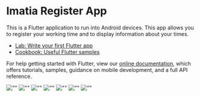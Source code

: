 # Imatia Register App

This is a Flutter application to run into Android devices.
This app allows you to register your working time and to display information about your times.


- [Lab: Write your first Flutter app](https://flutter.dev/docs/get-started/codelab)
- [Cookbook: Useful Flutter samples](https://flutter.dev/docs/cookbook)

For help getting started with Flutter, view our
[online documentation](https://flutter.dev/docs), which offers tutorials,
samples, guidance on mobile development, and a full API reference.


![""](screenshots/screenshot1.PNG)
![""](screenshots/screenshot2.PNG)
![""](screenshots/screenshot3.PNG)
![""](screenshots/screenshot4.PNG)
![""](screenshots/screenshot5.PNG)
![""](screenshots/screenshot6.PNG)
![""](screenshots/screenshot7.PNG)
